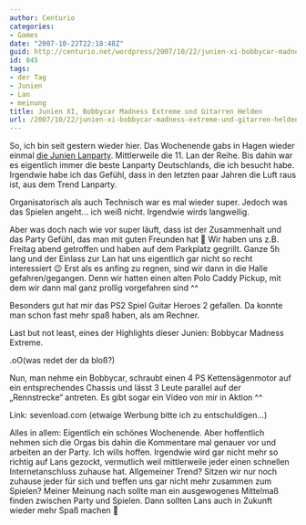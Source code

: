 ```yaml
---
author: Centurio
categories:
- Games
date: "2007-10-22T22:18:48Z"
guid: http://centurio.net/wordpress/2007/10/22/junien-xi-bobbycar-madness-extreme-und-gitarren-helden/
id: 845
tags:
- der Tag
- Junien
- Lan
- meinung
title: Junien XI, Bobbycar Madness Extreme und Gitarren Helden
url: /2007/10/22/junien-xi-bobbycar-madness-extreme-und-gitarren-helden/
---
```

So, ich bin seit gestern wieder hier. Das Wochenende gabs in Hagen wieder einmal [die Junien Lanparty](http://www.junien.de/). Mittlerweile die 11. Lan der Reihe. Bis dahin war es eigentlich immer die beste Lanparty Deutschlands, die ich besucht habe. Irgendwie habe ich das Gefühl, dass in den letzten paar Jahren die Luft raus ist, aus dem Trend Lanparty.

Organisatorisch als auch Technisch war es mal wieder super. Jedoch was das Spielen angeht... ich weiß nicht. Irgendwie wirds langweilig.

Aber was doch nach wie vor super läuft, dass ist der Zusammenhalt und das Party Gefühl, das man mit guten Freunden hat 🙂 Wir haben uns z.B. Freitag abend getroffen und haben auf dem Parkplatz gegrillt. Ganze 5h lang und der Einlass zur Lan hat uns eigentlich gar nicht so recht interessiert 😉 Erst als es anfing zu regnen, sind wir dann in die Halle gefahren/gegangen. Denn wir hatten einen alten Polo Caddy Pickup, mit dem wir dann mal ganz prollig vorgefahren sind ^^

Besonders gut hat mir das PS2 Spiel Guitar Heroes 2 gefallen. Da konnte man schon fast mehr spaß haben, als am Rechner.

Last but not least, eines der Highlights dieser Junien: Bobbycar Madness Extreme. 

.oO(was redet der da bloß?)

Nun, man nehme ein Bobbycar, schraubt einen 4 PS Kettensägenmotor auf ein entsprechendes Chassis und lässt 3 Leute parallel auf der &#8222;Rennstrecke&#8220; antreten. Es gibt sogar ein Video von mir in Aktion ^^

  
Link: sevenload.com (etwaige Werbung bitte ich zu entschuldigen...)

Alles in allem: Eigentlich ein schönes Wochenende. Aber hoffentlich nehmen sich die Orgas bis dahin die Kommentare mal genauer vor und arbeiten an der Party. Ich wills hoffen. Irgendwie wird gar nicht mehr so richtig auf Lans gezockt, vermutlich weil mittlerweile jeder einen schnellen Internetanschluss zuhause hat. Allgemeiner Trend? Sitzen wir nur noch zuhause jeder für sich und treffen uns gar nicht mehr zusammen zum Spielen? Meiner Meinung nach sollte man ein ausgewogenes Mittelmaß finden zwischen Party und Spielen. Dann sollten Lans auch in Zukunft wieder mehr Spaß machen 🙂